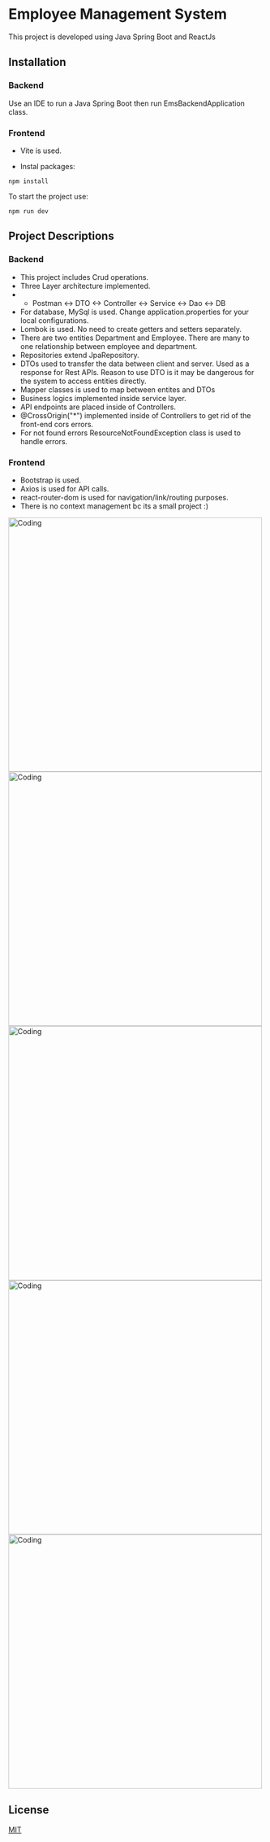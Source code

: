 # Employee Management System

This project is developed using Java Spring Boot and ReactJs

## Installation

### Backend
Use an IDE to run a Java Spring Boot then run EmsBackendApplication class.
### Frontend
* Vite is used.
- Instal packages:
```
npm install
```
To start the project use:
```
npm run dev
```


## Project Descriptions
### Backend

- This project includes Crud operations. 
- Three Layer architecture implemented.
- - Postman <-> DTO <-> Controller <-> Service <-> Dao <-> DB
- For database, MySql is used. Change application.properties for your local configurations.
- Lombok is used. No need to create getters and setters separately.
- There are two entities Department and Employee. There are many to one relationship between employee and department.
- Repositories extend JpaRepository.
- DTOs used to transfer the data between client and server. Used as a response for Rest APIs. Reason to use DTO is it may be dangerous for the system to access entities directly. 
- Mapper classes is used to map between entites and DTOs
- Business logics implemented inside service layer.
- API endpoints are placed inside of Controllers.
- @CrossOrigin("*") implemented inside of Controllers to get rid of the front-end cors errors.
- For not found errors ResourceNotFoundException class is used to handle errors.

### Frontend
* Bootstrap is used.
* Axios is used for API calls.
* react-router-dom is used for navigation/link/routing purposes.
* There is no context management bc its a small project :)


<img align="center" alt="Coding" width="500" src="https://ik.imagekit.io/mralyaydin/Employee%20Management%20System/Ekran%20Resmi%202023-09-07%2016.55.51.png?updatedAt=1694095254538">
<img align="center" alt="Coding" width="500" src="https://ik.imagekit.io/mralyaydin/Employee%20Management%20System/Ekran%20Resmi%202023-09-07%2016.56.54.png?updatedAt=1694095257617">
<img align="center" alt="Coding" width="500" src="https://ik.imagekit.io/mralyaydin/Employee%20Management%20System/Ekran%20Resmi%202023-09-07%2016.57.08.png?updatedAt=1694095261071">
<img align="center" alt="Coding" width="500" src="https://ik.imagekit.io/mralyaydin/Employee%20Management%20System/Ekran%20Resmi%202023-09-07%2016.56.19.png?updatedAt=1694095263717">
<img align="center" alt="Coding" width="500" src="https://ik.imagekit.io/mralyaydin/Employee%20Management%20System/Ekran%20Resmi%202023-09-07%2016.56.29.png?updatedAt=1694095266615">



## License

[MIT](https://choosealicense.com/licenses/mit/)
